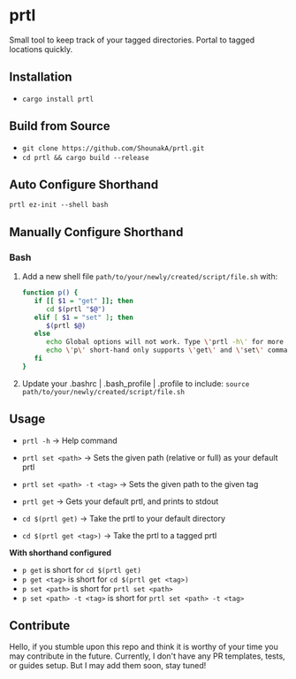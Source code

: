 # prtl
Small tool to keep track of your tagged directories. Portal to tagged locations quickly.

## Installation
- ```cargo install prtl```

## Build from Source
- ```git clone https://github.com/ShounakA/prtl.git```
- ```cd prtl && cargo build --release```

## Auto Configure Shorthand
```prtl ez-init --shell bash```
## Manually Configure Shorthand

### Bash
1. Add a new shell file `path/to/your/newly/created/script/file.sh` with: 
   ```bash
   function p() {
      if [[ $1 = "get" ]]; then 
         cd $(prtl "$@")
      elif [ $1 = "set" ]; then
         $(prtl $@)
      else
         echo Global options will not work. Type \'prtl -h\' for more info.
         echo \'p\' short-hand only supports \'get\' and \'set\' commands. 
      fi
   }
   ```
2. Update your .bashrc | .bash_profile | .profile to include:
``` source path/to/your/newly/created/script/file.sh ```

## Usage

- ```prtl -h``` -> Help command
- ```prtl set <path>``` -> Sets the given path (relative or full) as your default prtl
- ```prtl set <path> -t <tag>``` -> Sets the given path to the given tag


- ```prtl get``` -> Gets your default prtl, and prints to stdout
- ```cd $(prtl get)``` -> Take the prtl to your default directory
- ```cd $(prtl get <tag>)``` -> Take the prtl to a tagged prtl

__With shorthand configured__ 
 - ```p get``` is short for ```cd $(prtl get)```
 - ```p get <tag>``` is short for ```cd $(prtl get <tag>)```
 - ```p set <path>``` is short for ```prtl set <path>```
 - ```p set <path> -t <tag>``` is short for ```prtl set <path> -t <tag>```

## Contribute
Hello, if you stumble upon this repo and think it is worthy of your time you may contribute in the future.
Currently, I don't have any PR templates, tests, or guides setup. But I may add them soon, stay tuned!  